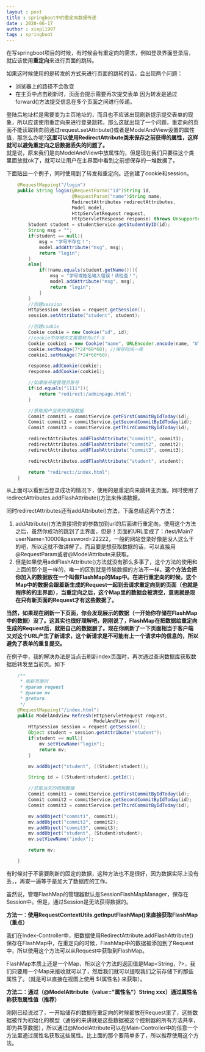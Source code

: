 ```yaml
---
layout : post
title : springboot中的重定向数据传递
date : 2020-06-17
author : xiepl1997
tags : springboot
---
```


在写springboot项目的时候，有时候会有重定向的需求，例如登录界面登录后，就应该使用**重定向**来进行页面的跳转。  

如果这时候使用的是转发的方式来进行页面的跳转的话，会出现两个问题：
* 浏览器上的路径不会改变
* 在主页中点击刷新时，页面会提示需要再次提交表单
因为转发是通过forward()方法提交信息在多个页面之间进行传递。  

登陆后地址栏是需要变为主页地址的，而且也不应该出现刷新提示提交表单的现象，所以应该使用重定向来进行登录跳转。那么这就出现了一个问题，重定向的页面不能读取转向前通过request.setAttribute()或者是ModelAndView设置的属性值，那怎么办呢?**这里可以使用RedirectAttribute类来保存之前获得的属性，这样就可以避免重定向之后数据丢失的问题了。**  
就是说，原来我们是向ModelAndView中放属性的，但是现在我们只要往这个类里面放就ok了，就可以让用户在主界面中看到之前想保存的一堆数据了。  

下面贴出一个例子，同时使用到了转发和重定向。还创建了cookie和session。
```java
    @RequestMapping("/login")
    public String login(@RequestParam("id")String id,
                        @RequestParam("name")String name,
                        RedirectAttributes redirectAttributes,
                        Model model,
                        HttpServletRequest request,
                        HttpServletResponse response) throws UnsupportedEncodingException {
        Student student = studentService.getStudentByID(id);
        String msg = "";
        if(student == null){
            msg = "学号不存在！";
            model.addAttribute("msg", msg);
            return "login";
        }
        else{
            if(!name.equals(student.getName())){
                msg = "学号或姓名输入错误！请检查！";
                model.addAttribute("msg", msg);
                return "login";
            }
        }
        //创建session
        HttpSession session = request.getSession();
        session.setAttribute("student", student);

        //创建cookie
        Cookie cookie = new Cookie("id", id);
        //cookie中存储中文需要转为utf-8
        Cookie cookie1 = new Cookie("name", URLEncoder.encode(name, "UTF-8"));
        cookie.setMaxAge(7*24*60*60); //保存时间一周
        cookie1.setMaxAge(7*24*60*60);

        response.addCookie(cookie);
        response.addCookie(cookie1);

        //如果账号是管理员账号
        if(id.equals("1111")){
            return "redirect:/adminpage.html";
        }

        //获取用户当天的填报数据
        Commit commit1 = commitService.getFirstCommitByIdToday(id);
        Commit commit2 = commitService.getSecondCommitByIdToday(id);
        Commit commit3 = commitService.getThirdCommitByIdToday(id);

        redirectAttributes.addFlashAttribute("commit1", commit1);
        redirectAttributes.addFlashAttribute("commit2", commit2);
        redirectAttributes.addFlashAttribute("commit3", commit3);

        redirectAttributes.addFlashAttribute("student", student);

        return "redirect:/index.html";
    }
```
从上面可以看到当登录成功的情况下，使用的是重定向来跳转主页面。同时使用了redirectAttributes.addFlashAttribute()方法来传递数据。  

同时redirectAttributes还有addAttribute()方法，下面总结这两个方法：  
1. addAttribute()方法直接把你的参数加到url的后面进行重定向，使用这个方法之后，虽然你成功的跳到了主界面，但是！页面的URL变成了：/test/Main?userName=10000&password=22222，一般的网站登录好像是没人这么干的吧，所以这就不做讲解了。而且要是想获取数据的话，可以直接用@RequestParam或者@ModelAttribute来获取。
2. 但是如果使用addFlashAttribute()方法就没有那么多事了，这个方法的使用和上面的那个是一样的，唯一的区别就是传输数据的方法不一样。**这个方法会把你加入的数据放在一个叫做FlashMap的Map中。在进行重定向的时候，这个Map中的数据会跟着新生成的Request一起到去请求重定向到的页面（也就是程序的的主界面），当重定向之后，这个Map里的数据会被清空，意思就是现在只有新页面的Request才有这些数据了。**

**当然，如果现在刷新一下页面，你会发现展示的数据（一开始你存储在FlashMap中的数据）没了。这其实也很好理解吧，刚刚说了，FlashMap在把数据给重定向生成的Request后，就把自己的数据删了。现在你刷新了一下页面相当于客户端又对这个URL产生了新请求，这个新请求是不可能有上一个请求中的信息的，所以避免了表单的重复提交。**  

在例子中，我的解决办法是当点击刷新index页面时，再次通过查询数据库获取数据后转发至当前页。如下
```java
    /**
     * 刷新页面时
     * @param request
     * @param mv
     * @return
     */
    @RequestMapping("/index.html")
    public ModelAndView Refresh(HttpServletRequest request,
                                ModelAndView mv){
        HttpSession session = request.getSession();
        Object student = session.getAttribute("student");
        if(student == null){
            mv.setViewName("login");
            return mv;
        }

        mv.addObject("student", ((Student)student));

        String id = ((Student)student).getId();

        //获取当天的填报数据
        Commit commit1 = commitService.getFirstCommitByIdToday(id);
        Commit commit2 = commitService.getSecondCommitByIdToday(id);
        Commit commit3 = commitService.getThirdCommitByIdToday(id);

        mv.addObject("commit1", commit1);
        mv.addObject("commit2", commit2);
        mv.addObject("commit3", commit3);
        mv.addObject("student", (Student)student);
        mv.setViewName("index");

        return mv;

    }
```
有时候对于不需要刷新的固定的数据，这种方法也不是很好，因为数据实际上没有丢，，再查一遍等于是加大了数据库的工作。  

虽然说，管理FlashMap的管理器默认是SessionFlashMapManager，保存在Session中。但是，通过Session是无法获得数据的。  

**方法一：使用RequestContextUtils.getInputFlashMap()来直接获取FlashMap（重点）**

我们在Index-Controller中，把数据使用RedirectAttribute.addFlashAttribute()保存在FlashMap中，在重定向的时候，FlashMap中的数据被添加到了Request中，所以使用这个方法可以从Request中获取到FlashMap。

FlashMap本质上还是一个Map，所以这个方法的返回值是Map<String，?>，我们只要用一个Map来接收就可以了，然后我们就可以提取我们之前存储下的那些属性了。（就是可以直接在视图上使用 ${属性名} 来获取）。

**方法二：通过（@ModelAttribute（value="属性名"）String xxx）通过属性名称获取属性值（推荐）**

刚刚已经说过了，一开始储存的数据在重定向的时候都放在Request里了，这些数据被作为初始化的模型（通俗的来讲就是这些数据被这个控制器的所有方法共享，即为共享数据），所以通过@ModelAttribute可以在Main-Controller中的任意一个方法里通过属性名获取这些属性。比上面的那个要简单多了，所以推荐使用这个方法。